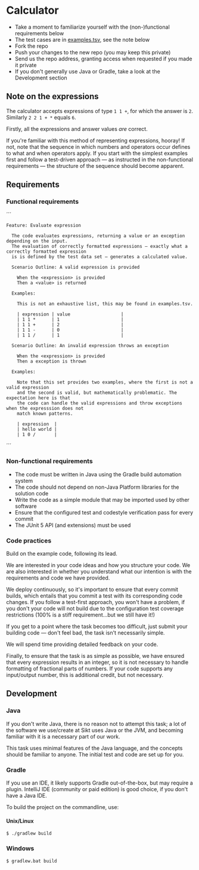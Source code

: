 # Calculator

   * Take a moment to familiarize yourself with the (non-)functional requirements below
   * The test cases are in [examples.tsv](src/test/resources/examples.tsv), see the note below
   * Fork the repo
   * Push your changes to the new repo (you may keep this private)
   * Send us the repo address, granting access when requested if you made it private
   * If you don't generally use Java or Gradle, take a look at the Development section

## Note on the expressions

The calculator accepts expressions of type `1 1 +`, for which the answer is `2`. Similarly `2 2 1 + *` equals `6`.

Firstly, all the expressions and answer values *are* correct.

If you're familiar with this method of representing expressions, hooray! If not, note that the sequence in which numbers and operators occur defines to what and when operators apply. If you start with the simplest examples first and follow a test-driven approach — as instructed in the non-functional requirements — the structure of the sequence should become apparent.

## Requirements

### Functional requirements

´´´

    Feature: Evaluate expression

      The code evaluates expressions, returning a value or an exception depending on the input.
      The evaluation of correctly formatted expressions — exactly what a correctly formatted expression 
      is is defined by the test data set — generates a calculated value.

      Scenario Outline: A valid expression is provided

        When the <expression> is provided
        Then a <value> is returned

      Examples:

        This is not an exhaustive list, this may be found in examples.tsv.

        | expression | value                   |
        | 1 1 *      | 1                       |
        | 1 1 +      | 2                       |
        | 1 1 -      | 0                       |
        | 1 1 /      | 1                       |

      Scenario Outline: An invalid expression throws an exception

        When the <expression> is provided
        Then a exception is thrown

      Examples:

        Note that this set provides two examples, where the first is not a valid expression
        and the second is valid, but mathematically problematic. The expectation here is that
        the code can handle the valid expressions and throw exceptions when the expresssion does not 
        match known patterns.

        | expression  |
        | hello world |
        | 1 0 /       |

´´´

### Non-functional requirements

- The code must be written in Java using the Gradle build automation system
- The code should not depend on non-Java Platform libraries for the solution code
- Write the code as a simple module that may be imported used by other software
- Ensure that the configured test and codestyle verification pass for every commit
- The JUnit 5 API (and extensions) must be used

### Code practices

Build on the example code, following its lead. 

We are interested in your code ideas and how you structure your code. We are also interested in whether you understand what our intention is with the requirements and code we have provided.

We deploy continuously, so it's important to ensure that every commit builds, which entails that you commit a test with its corresponding code changes. If you follow a test-first approach, you won't have a problem, if you don't your code will not build due to the configuration test coverage restrictions (100% is a stiff requirement…but we still have it!)

If you get to a point where the task becomes too difficult, just submit your building code — don't feel bad, the task isn't necessarily simple.

We will spend time providing detailed feedback on your code.

Finally, to ensure that the task is as simple as possible, we have ensured that every expression results in an integer, so it is not necessary to handle formatting of fractional parts of numbers. If your code supports any input/output number, this is additional credit, but not necessary.

## Development

### Java 

If you don't write Java, there is no reason not to attempt this task; a lot of the software we use/create at Sikt uses Java or the JVM, and becoming familiar with it is a necessary part of our work. 

This task uses minimal features of the Java language, and the concepts should be familiar to anyone. The initial test and code are set up for you.

### Gradle

If you use an IDE, it likely supports Gradle out-of-the-box, but may require a plugin. IntelliJ IDE (community or paid edition) is good choice, if you don't have a Java IDE.

To build the project on the commandline, use:

#### Unix/Linux

``` $ ./gradlew build ```

### Windows

``` $ gradlew.bat build ```
